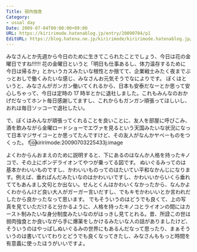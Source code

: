 ```yaml
---
Title: 弱肉強食
Category:
- usual day
Date: 2009-07-04T00:00:00+09:00
URL: https://kiririmode.hatenablog.jp/entry/20090704/p1
EditURL: https://blog.hatena.ne.jp/kiririmode/kiririmode.hatenablog.jp/atom/entry/8454420450078212888
---
```



みなさんとか先週から今日のために生きてこられたことでしょう、今日は花の金曜日ですね!!!!!!
花の金曜日というと「明日も仕事あるし、体力温存するために今日は帰るか」とかいうカスみたいな根性とか捨てて、企業戦士みたく夜までぶっとおしで働くみたいな感じ、みなさんお元気そうでなによりです。
ぼくはというと、みなさんがガンガン働いてくれるから、日本も安泰だなーとか思って安心しちゃって、今日は定時の 17 時半とかに退社しました。これもみんなのおかげだなってホント毎日感謝してますし、これからもガンガン頑張ってほしいし、おれは毎日ソッコーで退社したい。

で、ぼくはみんなが頑張ってくれることを良いことに、友人を部屋に呼びこみ、酒を飲みながら金曜ロードショーでエヴァを見るという天国みたいな状況になって日本マジサイコーとか思ってたんですけど、その友人がなんかヤベーものをつくった。
f:id:kiririmode:20090703225433j:image

よくわからんおまえのために説明すると、下にあるのはなんか人格を持ったキノコで、その上にポンデライオンてやつが乗ってる図です。
ぬいぐるみってのは基本かわいいものですし、かわいいものってのはたいてい平和なかんじになります。例えば、垂れぱんだみたいなのはかわいいですし、かわいいからいくら垂れててもあんまし文句とか出ない。せんとくんはかわいくなかったから、なんかよくわからんけど良い大人がガーガー言いだすし、でもキモかわいいとか言われだしたから良かったなって思います。
でもそういうのはどうでも良くて、上の写真を見ていただけると分かるように、人格を持ったキノコとライオンの間にはカースト制みたいな身分制度みたいなのがはっきし見てとれる。昔、所詮この世は弱肉強食とか良いながら手に爆薬をしかけるみたいな人の話がありましたけど、そういうのはやっぱしぬいぐるみの世界にもあるんだなって思ったり、まぁそういうのは書いていてわりとどうでも良くなってきたし、みなさんももっと時間を有意義に使ったほうがいいですよ。
